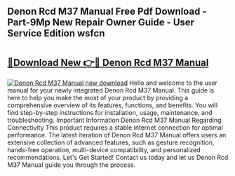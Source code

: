 ## Denon Rcd M37 Manual Free Pdf Download - Part-9Mp New Repair Owner Guide - User Service Edition wsfcn

# <h2><a href="http://cf29062.oget.top/?id=Denon+Rcd+M37+Manual">🔗Download New 👉🔴 Denon Rcd M37 Manual</a></h2>

[![Denon Rcd M37 Manual new download](https://i.imgur.com/5g1atiW.png)](http://cf29062.oget.top/?id=Denon+Rcd+M37+Manual)
Hello and welcome to the user manual for your newly integrated Denon Rcd M37 Manual. This guide is here to help you make the most of your product by providing a comprehensive overview of its features, functions, and benefits. You will find step-by-step instructions for installation, usage, maintenance, and troubleshooting. Important Information Denon Rcd M37 Manual Regarding Connectivity This product requires a stable internet connection for optimal performance. The latest iteration of Denon Rcd M37 Manual offers users an extensive collection of advanced features, such as gesture recognition, hands-free operation, multi-device compatibility, and personalized recommendations. Let's Get Started! Contact us today and let us Denon Rcd M37 Manual guide you through the process.

